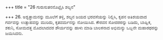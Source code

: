 +++
title = "26 ಗುರುಸುತನನೊಟ್ಟೈಸಿ ಶಲ್ಯನ"

+++
26. ಅಶ್ವತ್ಥಾಮನನ್ನು ಮೂಲೆಗೆ ತಳ್ಳಿ, ಶಲ್ಯನ ಜಯದ ಭರವಸೆಯನ್ನು ನಿಲ್ಲಿಸಿ, ಕೃಪನ ಅತಿಶಯವಾದ ಗರ್ವವನ್ನು ಉತ್ಸಾಹವನ್ನು ಮುರಿದು, ಕೃತವರ್ಮನನ್ನು ನೋಯಿಸಿದ. ಕೌರವನ ಸೋದರರನ್ನು ಬಡಿದು, ಬಾಹ್ಲಿಕ, ಶಕುನಿ, ಸೋಮದತ್ತ ಮೊದಲಾದವರ ಶೌರ್ಯವನ್ನು ಹಾಳು ಮಾಡಿ ಬಾಲಕನಾದ ಅಭಿಮನ್ಯು ಒಬ್ಬನೇ ಮಹಾರಥರನ್ನು ಜಯಿಸಿದನು.